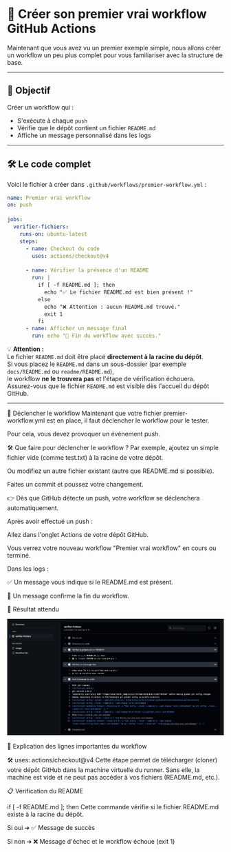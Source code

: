 # 🎯 Créer son premier vrai workflow GitHub Actions

Maintenant que vous avez vu un premier exemple simple, nous allons créer un workflow un peu plus complet pour vous familiariser avec la structure de base.

---

## 🚀 Objectif

Créer un workflow qui :

- S'exécute à chaque `push`
- Vérifie que le dépôt contient un fichier `README.md`
- Affiche un message personnalisé dans les logs

---

## 🛠️ Le code complet

Voici le fichier à créer dans `.github/workflows/premier-workflow.yml` :

```yaml
name: Premier vrai workflow
on: push

jobs:
  verifier-fichiers:
    runs-on: ubuntu-latest
    steps:
      - name: Checkout du code
        uses: actions/checkout@v4
    
      - name: Vérifier la présence d'un README
        run: |
          if [ -f README.md ]; then
            echo "✅ Le fichier README.md est bien présent !"
          else
            echo "❌ Attention : aucun README.md trouvé."
            exit 1
          fi
      - name: Afficher un message final
        run: echo "🎉 Fin du workflow avec succès."
```

💡 **Attention :**  
Le fichier `README.md` doit être placé **directement à la racine du dépôt**.  
Si vous placez le `README.md` dans un sous-dossier (par exemple `docs/README.md` ou `readme/README.md`),  
le workflow **ne le trouvera pas** et l'étape de vérification échouera.  
Assurez-vous que le fichier `README.md` est visible dès l'accueil du dépôt GitHub.

---

🚀 Déclencher le workflow
Maintenant que votre fichier premier-workflow.yml est en place, il faut déclencher le workflow pour le tester.

Pour cela, vous devez provoquer un événement push.

🛠️ Que faire pour déclencher le workflow ?
Par exemple, ajoutez un simple fichier vide (comme test.txt) à la racine de votre dépôt.

Ou modifiez un autre fichier existant (autre que README.md si possible).

Faites un commit et poussez votre changement.

👉 Dès que GitHub détecte un push, votre workflow se déclenchera automatiquement.


Après avoir effectué un push :

Allez dans l'onglet Actions de votre dépôt GitHub.

Vous verrez votre nouveau workflow "Premier vrai workflow" en cours ou terminé.

Dans les logs :

✅ Un message vous indique si le README.md est présent.

🎉 Un message confirme la fin du workflow.

📸 Résultat attendu

![Résultat du workflow réussi](../assets/workflow-succes-premier-workflow.png)


🔎 Explication des lignes importantes du workflow

🛠️ uses: actions/checkout@v4
Cette étape permet de télécharger (cloner) votre dépôt GitHub dans la machine virtuelle du runner.
Sans elle, la machine est vide et ne peut pas accéder à vos fichiers (README.md, etc.).

📋 Vérification du README

if [ -f README.md ]; then
Cette commande vérifie si le fichier README.md existe à la racine du dépôt.

Si oui ➔ ✅ Message de succès

Si non ➔ ❌ Message d'échec et le workflow échoue (exit 1)







